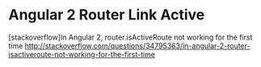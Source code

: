 Angular 2 Router Link Active
================================



[stackoverflow]In Angular 2, router.isActiveRoute not working for the first time http://stackoverflow.com/questions/34795363/in-angular-2-router-isactiveroute-not-working-for-the-first-time